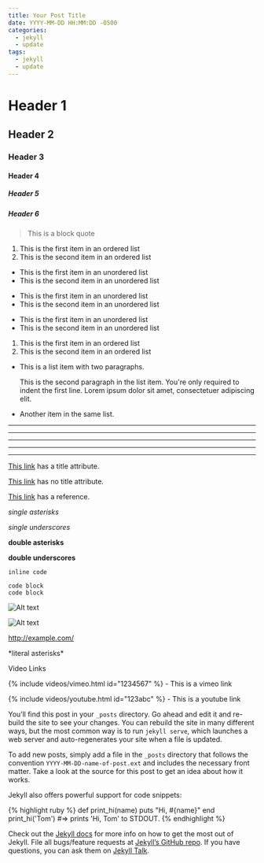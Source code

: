 ```yaml
---
title: Your Post Title
date: YYYY-MM-DD HH:MM:DD -0500
categories:
  - jekyll
  - update
tags:
  - jekyll
  - update
---
```


# Header 1

## Header 2

### Header 3

#### Header 4

##### Header 5

##### Header 6

> This is a block quote

1. This is the first item in an ordered list
2. This is the second item in an ordered list

- This is the first item in an unordered list
- This is the second item in an unordered list

* This is the first item in an unordered list
* This is the second item in an unordered list

+ This is the first item in an unordered list
+ This is the second item in an unordered list

1. This is the first item in an ordered list
1. This is the second item in an ordered list

*   This is a list item with two paragraphs.

    This is the second paragraph in the list item. You're
only required to indent the first line. Lorem ipsum dolor
sit amet, consectetuer adipiscing elit.

*   Another item in the same list.

* * *

***

*****

- - -

---------------------------------------

[This link](http://example.com/ "Title") has a title attribute.

[This link](http://example.com/) has no title attribute.

[This link][example] has a reference.

*single asterisks*

_single underscores_

**double asterisks**

__double underscores__

`inline code`

```
code block
code block
```

![Alt text](/path/to/img.jpg)

![Alt text](/path/to/img.jpg "Optional title")

<http://example.com/>

\*literal asterisks\*

[example]: http://example.com/  "Optional Title Here"

Video Links

{% include videos/vimeo.html id="1234567" %} - This is a vimeo link

{% include videos/youtube.html id="123abc" %} - This is a youtube link

You’ll find this post in your `_posts` directory. Go ahead and edit it and re-build the site to see your changes. You can rebuild the site in many different ways, but the most common way is to run `jekyll serve`, which launches a web server and auto-regenerates your site when a file is updated.

To add new posts, simply add a file in the `_posts` directory that follows the convention `YYYY-MM-DD-name-of-post.ext` and includes the necessary front matter. Take a look at the source for this post to get an idea about how it works.

Jekyll also offers powerful support for code snippets:

{% highlight ruby %}
def print_hi(name)
  puts "Hi, #{name}"
end
print_hi('Tom')
#=> prints 'Hi, Tom' to STDOUT.
{% endhighlight %}

Check out the [Jekyll docs][jekyll-docs] for more info on how to get the most out of Jekyll. File all bugs/feature requests at [Jekyll’s GitHub repo][jekyll-gh]. If you have questions, you can ask them on [Jekyll Talk][jekyll-talk].

[jekyll-docs]: https://jekyllrb.com/docs/home
[jekyll-gh]:   https://github.com/jekyll/jekyll
[jekyll-talk]: https://talk.jekyllrb.com/
